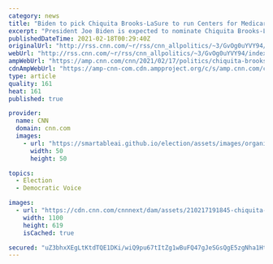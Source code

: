```yaml
---
category: news
title: "Biden to pick Chiquita Brooks-LaSure to run Centers for Medicare and Medicaid Services, sources say"
excerpt: "President Joe Biden is expected to nominate Chiquita Brooks-LaSure to lead the Centers for Medicare and Medicaid Services, two sources familiar with the decision told CNN.\n    \n"
publishedDateTime: 2021-02-18T00:29:40Z
originalUrl: "http://rss.cnn.com/~r/rss/cnn_allpolitics/~3/GvOg0uYVY94/index.html"
webUrl: "http://rss.cnn.com/~r/rss/cnn_allpolitics/~3/GvOg0uYVY94/index.html"
ampWebUrl: "https://amp.cnn.com/cnn/2021/02/17/politics/chiquita-brooks-lasure-cms-pick/index.html"
cdnAmpWebUrl: "https://amp-cnn-com.cdn.ampproject.org/c/s/amp.cnn.com/cnn/2021/02/17/politics/chiquita-brooks-lasure-cms-pick/index.html"
type: article
quality: 161
heat: 161
published: true

provider:
  name: CNN
  domain: cnn.com
  images:
    - url: "https://smartableai.github.io/election/assets/images/organizations/cnn.com-50x50.jpg"
      width: 50
      height: 50

topics:
  - Election
  - Democratic Voice

images:
  - url: "https://cdn.cnn.com/cnnnext/dam/assets/210217191845-chiquita-brooks-lasure-headshot-super-tease.jpg"
    width: 1100
    height: 619
    isCached: true

secured: "uZ3bhxXEgLtKtdTQE1DKi/wiQ9pu67tItZg1wBuFQ47gJeSGsQgE5zgNha1HtCYKICLf5Cz1CZk2GPiKTcr9GJNuRnHgduTKsMuEarjn9PX96z6o1B6IBnsvMKWar7m09Njb5soTsLOlEo7NJjLlvFt0mB2KpBeJ6ES60R3Mw9QjjZOdX1U89tiF4KTB9piobYQvjtkSaiE1+umHIHmB+wcB5odk5WHtyYebtbv9BlgdSowJf9XDz5d6ckYX3QJQUmC4tePZW7GkcRhfX5Dk3Hatqrhah2xbzxyu9NdtXZhJdlU4GwWXmHwGGwBrl6ksuIqt5/eZT/BJlvXBfyATOV+sX8/OYn3dNEueMebAn8E=;mPBO9jpi9IkvACWQrJa4mQ=="
---
```


